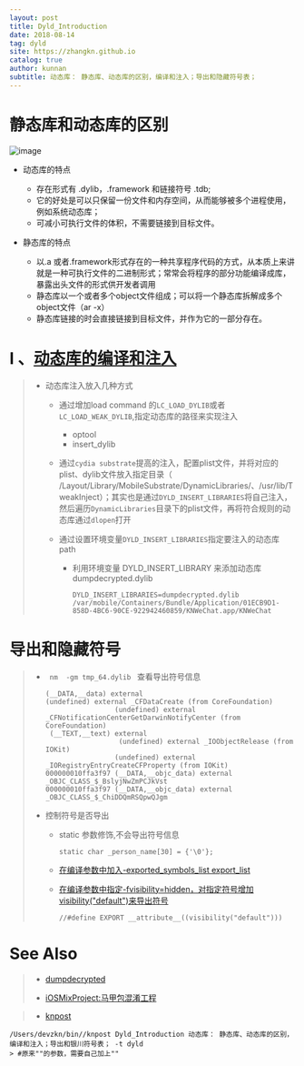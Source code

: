 ```yaml
---
layout: post
title: Dyld_Introduction
date: 2018-08-14
tag: dyld
site: https://zhangkn.github.io
catalog: true
author: kunnan
subtitle: 动态库： 静态库、动态库的区别，编译和注入；导出和隐藏符号表；
---
```






# 静态库和动态库的区别

![image](https://wx3.sinaimg.cn/large/af39b376gy1fu997tvkbhj20ca0egmyr.jpg)

* 动态库的特点

  * 存在形式有 .dylib，.framework 和链接符号 .tdb;
  * 它的好处是可以只保留一份文件和内存空间，从而能够被多个进程使用，例如系统动态库；
  * 可减小可执行文件的体积，不需要链接到目标文件。

   

   

   

* 静态库的特点

  * 以.a 或者.framework形式存在的一种共享程序代码的方式，从本质上来讲就是一种可执行文件的二进制形式；常常会将程序的部分功能编译成库，暴露出头文件的形式供开发者调用
  * 静态库以一个或者多个object文件组成；可以将一个静态库拆解成多个object文件（ar -x）
  * 静态库链接的时会直接链接到目标文件，并作为它的一部分存在。

# I 、[动态库的编译和注入](https://github.com/AloneMonkey/iOSREBook/tree/master/chapter-6/6.5-%E5%8A%A8%E6%80%81%E5%BA%93)



> * 动态库注入放入几种方式
>
>   * 通过增加load command 的`LC_LOAD_DYLIB`或者`LC_LOAD_WEAK_DYLIB`,指定动态库的路径来实现注入
>
>     * optool
>     * insert_dylib
>
>   * 通过`cydia substrate`提高的注入，配置plist文件，并将对应的plist、dylib文件放入指定目录（ /Layout/Library/MobileSubstrate/DynamicLibraries/、/usr/lib/TweakInject）；其实也是通过`DYLD_INSERT_LIBRARIES`将自己注入，然后遍历`DynamicLibraries`目录下的plist文件，再将符合规则的动态库通过`dlopen`打开
>
>   * 通过设置环境变量`DYLD_INSERT_LIBRARIES`指定要注入的动态库path
>
>     * 利用环境变量 DYLD_INSERT_LIBRARY 来添加动态库dumpdecrypted.dylib
>
>       ```
>       DYLD_INSERT_LIBRARIES=dumpdecrypted.dylib /var/mobile/Containers/Bundle/Application/01ECB9D1-858D-4BC6-90CE-922942460859/KNWeChat.app/KNWeChat
>       
>       ```
>
>       

#    导出和隐藏符号



> * ` nm  -gm tmp_64.dylib ` 查看导出符号信息
>
>   ```
>   (__DATA,__data) external
>   (undefined) external _CFDataCreate (from CoreFoundation)
>                    (undefined) external _CFNotificationCenterGetDarwinNotifyCenter (from CoreFoundation)
>    (__TEXT,__text) external 
>                     (undefined) external _IOObjectRelease (from IOKit)
>                    (undefined) external _IORegistryEntryCreateCFProperty (from IOKit)
>   000000010ffa3f97 (__DATA,__objc_data) external _OBJC_CLASS_$_BslyjNwZmPCJkVst
>   000000010ffa3f97 (__DATA,__objc_data) external _OBJC_CLASS_$_ChiDDQmRSQpwQJgm
>   
>   ```
>
>   
>
> * 控制符号是否导出
>
>   * static 参数修饰,不会导出符号信息
>
>     ```
>     static char _person_name[30] = {'\0'};
>     
>     ```
>
>     
>
>   * [在编译参数中加入-exported_symbols_list export_list](https://github.com/AloneMonkey/iOSREBook/blob/master/chapter-6/6.5-%E5%8A%A8%E6%80%81%E5%BA%93/ExportSymbol/Makefile)
>
>   * [在编译参数中指定-fvisibility=hidden，对指定符号增加visibility("default")来导出符号](https://github.com/AloneMonkey/iOSREBook/blob/master/chapter-6/6.5-%E5%8A%A8%E6%80%81%E5%BA%93/OC%20dylib/Makefile)
>
>     ```
>     //#define EXPORT __attribute__((visibility("default")))
>     
>     ```
>
>     





# See Also 

>* [dumpdecrypted](https://zhangkn.github.io/2017/12/dumpdecrypted/)
>
>* [iOSMixProject:马甲包混淆工程](https://github.com/kunnan/iOSMixProject)
>

>  * [knpost](https://github.com/zhangkn/KNBin/blob/master/knpost) 
>
```
/Users/devzkn/bin//knpost Dyld_Introduction 动态库： 静态库、动态库的区别，编译和注入；导出和银川符号表； -t dyld
> #原来""的参数，需要自己加上""
```

